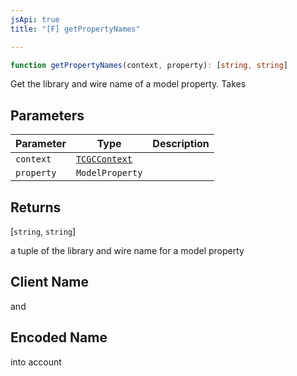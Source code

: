 ```yaml
---
jsApi: true
title: "[F] getPropertyNames"

---
```

```ts
function getPropertyNames(context, property): [string, string]
```

Get the library and wire name of a model property. Takes

## Parameters

| Parameter | Type | Description |
| ------ | ------ | ------ |
| `context` | [`TCGCContext`](../interfaces/TCGCContext.md) |  |
| `property` | `ModelProperty` |  |

## Returns

[`string`, `string`]

a tuple of the library and wire name for a model property

## Client Name

and

## Encoded Name

into account
